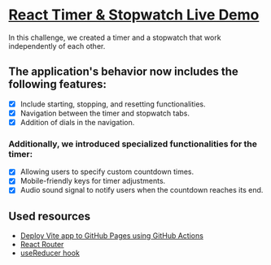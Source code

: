 # [React Timer & Stopwatch Live Demo](https://skcorpion.github.io/react-ts-timer/)

In this challenge, we created a timer and a stopwatch that work independently of each other.

## The application's behavior now includes the following features:
- [x] Include starting, stopping, and resetting functionalities.
- [x] Navigation between the timer and stopwatch tabs.
- [x] Addition of dials in the navigation.

### Additionally, we introduced specialized functionalities for the timer:
- [x] Allowing users to specify custom countdown times.
-   [x] Mobile-friendly keys for timer adjustments.
- [x] Audio sound signal to notify users when the countdown reaches its end.

## Used resources

- [Deploy Vite app to GitHub Pages using GitHub Actions](https://github.com/sitek94/vite-deploy-demo)
- [React Router](https://reactrouter.com/en/main)
- [useReducer hook](https://react.dev/reference/react/useReducer)